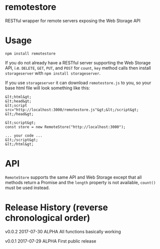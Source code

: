 # remotestore
RESTful wrapper for remote servers exposing the Web Storage API

# Usage

`npm install remotestore`

If you do not already have a RESTful server supporting the Web Storage API, i.e. `DELETE`, `GET`, `PUT`, and `POST` for `count`, `key` method calls then install `storageserver` with `npm install storageserver`.

If you use `storageserver` it can download `remotestore.js` to you, so your base html file will look something like this:

```
&lt;html&gt;
&lt;head&gt;
&lt;script src="http://localhost:3000/remotestore.js"&gt;&lt;/script&gt;
&lt;/head&gt;

&lt;script&gt;
const store = new RemoteStore("http://localhost:3000");

... your code ...
&lt;/script&gt;
&lt;/html&gt;
```

# API

`RemoteStore` supports the same API and Web Storage except that all methods return a Promise and the `length` property is not available, `count()` must be used instead.


# Release History (reverse chronological order)

v0.0.2 2017-07-30 ALPHA All functions basically working

v0.0.1 2017-07-29 ALPHA First public release